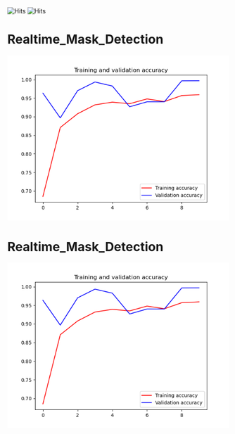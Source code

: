 <img src="https://img.shields.io/github/last-commit/tanmoy1999/Realtime_Mask_Detection" alt="Hits">
<img src="https://hitcounter.pythonanywhere.com/count/tag.svg?url=https%3A%2F%2Fgithub.com%2Fbrentvollebregt%2Fhit-counter" alt="Hits">

# Realtime_Mask_Detection

![alt text](https://github.com/tanmoy1999/Realtime_Mask_Detection/blob/master/Epochs.png)


# Realtime_Mask_Detection

![alt text](https://github.com/tanmoy1999/Realtime_Mask_Detection/blob/master/Epochs.png)
